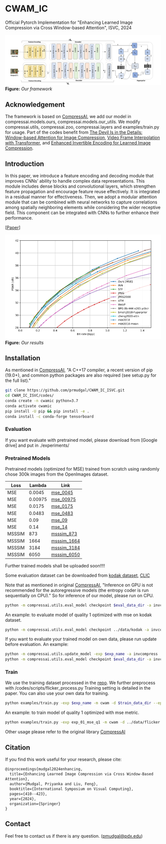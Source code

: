 # CWAM_IC
Official Pytorch Implementation for "Enhancing Learned Image Compression via Cross Window-based Attention", ISVC, 2024

![IC_Architecture_1](https://github.com/prmudgal/CWAM_IC_ISVC/blob/main/figures/CWAM_IC_Architecture.PNG)
**Figure:** *Our framework*

## Acknowledgement
The framework is based on [CompressAI](https://github.com/InterDigitalInc/CompressAI), we add our model in compressai.models.ours, compressai.models.our_utils. We modify compressai.utils, compressai.zoo, compressai.layers and examples/train.py for usage.
Part of the codes benefit from [The Devil Is in the Details: Window-based Attention for Image Compression](https://github.com/Googolxx/STF), 
[Video Frame Interpolation with Transformer](https://github.com/zhshi0816/Video-Frame-Interpolation-Transformer), and
[Enhanced Invertible Encoding for Learned Image Compression](https://github.com/xyq7/InvCompress).

## Introduction
In this paper, we introduce a feature encoding and decoding module that improves CNNs’ ability to handle complex data representations. This module includes dense blocks and convolutional layers, which strengthen feature propagation and encourage feature reuse effectively. It is integrated in a residual manner for effectiveness. Then, we adopt a modular attention module that can be combined with neural networks to capture correlations among spatially neighboring elements while considering the wider receptive field. This component can be integrated with CNNs to further enhance their performance.

[[Paper](https://arxiv.org/abs/2410.21144)] 

![our_results](https://github.com/prmudgal/CWAM_IC_ISVC/blob/main/figures/Our_results.PNG)
**Figure:** *Our results*

## Installation
As mentioned in [CompressAI](https://github.com/InterDigitalInc/CompressAI), "A C++17 compiler, a recent version of pip (19.0+), and common python packages are also required (see setup.py for the full list)."
```bash
git clone https://github.com/prmudgal/CWAM_IC_ISVC.git
cd CWAM_IC_ISVC/codes/
conda create -n cwamic python=3.7 
conda activate cwamic
pip install -U pip && pip install -e .
conda install -c conda-forge tensorboard
```

### Evaluation
If you want evaluate with pretrained model, please download from [Google drive] and put in ./experiments/

### Pretrained Models
Pretrained models (optimized for MSE) trained from scratch using randomly chose 300k images from the OpenImages dataset.

| Loss | Lambda | Link                                                                                              |
| ---- |--------|---------------------------------------------------------------------------------------------------|
| MSE | 0.0045 | [mse_0045](https://drive.google.com/file/d/1ixytGS7Rg82V9vAxng5OAXnCreygcRbx/view?usp=drive_link)    |
| MSE | 0.00975 | [mse_00975](https://drive.google.com/file/d/1ugMgeTv_b0IDkNKHUpjKjGNXbe6OtVLS/view?usp=drive_link)    |
| MSE | 0.0175 | [mse_0175](https://drive.google.com/file/d/1MqDgnOIvsYrQjhwtMi5a75Z-c8JUFzdN/view?usp=drive_link)    |
| MSE | 0.0483  | [mse_0483](https://drive.google.com/file/d/1vr02qsJqavF5dt3s5zM3nQQOI7kz9AAi/view?usp=drive_link)     |
| MSE | 0.09 | [mse_09](https://drive.google.com/file/d/1s5P4qa0452Dn0tcQN-gfJq97CeOuJzqy/view?usp=drive_link) |
| MSE | 0.14 | [mse_14](https://drive.google.com/file/d/1IF-16-2LMP6AP0_195hn31kFbkRENKr-/view?usp=drive_link)    |
| MSSSIM | 873 | [msssim_873]() |
| MSSSIM | 1664  | [msssim_1664]()  |
| MSSSIM | 3184  | [msssim_3184]()     |
| MSSSIM | 6050 | [msssim_6050]() |


Further trained models shall be uploaded soon!!!!

Some evaluation dataset can be downloaded from 
[kodak dataset](http://r0k.us/graphics/kodak/), [CLIC](http://challenge.compression.cc/tasks/)

Note that as mentioned in original [CompressAI](https://github.com/InterDigitalInc/CompressAI), "Inference on GPU is not recommended for the autoregressive models (the entropy coder is run sequentially on CPU)." So for inference of our model, please run on CPU.
```bash
python -m compressai.utils.eval_model checkpoint $eval_data_dir -a invcompress -exp $exp_name -s $save_dir
```


An example: to evaluate model of quality 1 optimized with mse on kodak dataset. 
```bash
python -m compressai.utils.eval_model checkpoint ../data/kodak -a invcompress -exp exp_01_mse_q1 -s ../results/exp_01
```

If you want to evaluate your trained model on own data, please run update before evaluation. An example:
```bash
python -m compressai.utils.update_model -exp $exp_name -a invcompress
python -m compressai.utils.eval_model checkpoint $eval_data_dir -a invcompress -exp $exp_name -s $save_dir
```

### Train
We use the training dataset processed in the [repo](https://github.com/liujiaheng/CompressionData). We further preprocess with /codes/scripts/flicker_process.py
Training setting is detailed in the paper. You can also use your own data for training. 

```bash
python examples/train.py -exp $exp_name -m cwam -d $train_data_dir --epochs $epoch_num -lr $lr --batch-size $batch_size --cuda --gpu_id $gpu_id --lambda $lamvda --metrics $metric --save 
```

An example: to train model of quality 1 optimized with mse metric.
```bash
python examples/train.py -exp exp_01_mse_q1 -m cwam -d ../data/flicker --epochs 600 -lr 1e-4 --batch-size 8 --cuda --gpu_id 0 --lambda 0.00475 --metrics mse --save 

```



Other usage please refer to the original library [CompressAI](https://github.com/InterDigitalInc/CompressAI)




## Citation
If you find this work useful for your research, please cite:
```
@inproceedings{mudgal2024enhancing,
  title={Enhancing Learned Image Compression via Cross Window-Based Attention},
  author={Mudgal, Priyanka and Liu, Feng},
  booktitle={International Symposium on Visual Computing},
  pages={410--423},
  year={2024},
  organization={Springer}
}
```

## Contact
Feel free to contact us if there is any question. (pmudgal@pdx.edu)
